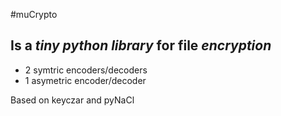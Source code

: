 #muCrypto

Is a _tiny python library_ for file _encryption_
--
* 2 symtric encoders/decoders
* 1 asymetric encoder/decoder

Based on keyczar and pyNaCl